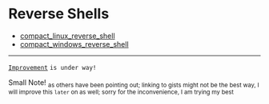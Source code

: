 # Reverse Shells

- [compact_linux_reverse_shell](https://gist.github.com/loneicewolf/8232aad5722e1e7de9d92932b5a01597)
- [compact_windows_reverse_shell](https://gist.github.com/loneicewolf/03d71d65735d8b2d34b5c60b1232d144)

***
[`Improvement`](https://github.com/loneicewolf/ReverseShells/blob/main/TODO_improvements.md) `is under way!`

Small Note!
<sub>as others have been pointing out; linking to gists might not be the best way, I will improve this `later` on as well; 
sorry for the inconvenience, I am trying my best<sub>
